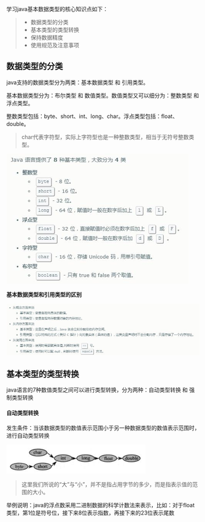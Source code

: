 学习java基本数据类型的核心知识点如下：
> - 数据类型的分类
> - 基本类型的类型转换
> - 保持数据精度
> - 使用规范及注意事项

## 数据类型的分类

java支持的数据类型分为两类：基本数据类型 和 引用类型。

基本数据类型分为：布尔类型 和 数值类型。数值类型又可以细分为：整数类型 和 浮点类型。

整数类型包括：byte、short、int、long、char。浮点类型包括：float、double。

> char代表字符型，实际上字符型也是一种整数类型，相当于无符号整数类型。

![](../images/basetype1.jpg)

**基本数据类型和引用类型的区别**

![](../images/basetype2.jpg)

## 基本类型的类型转换

java语言的7种数值类型之间可以进行类型转换，分为两种：自动类型转换 和 强制类型转换

#### 自动类型转换

发生条件：当该数据类型的数值表示范围小于另一种数据类型的数值表示范围时，进行自动类型转换

![](../images/basetype3.jpg)

> 这里我们所说的“大”与“小”，并不是指占用字节的多少，而是指表示值的范围的大小。

举例说明：java的浮点数采用二进制数据的科学计数法来表示，比如：对于float类型，第1位是符号位，接下来8位表示指数，再接下来的23位表示尾数